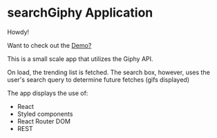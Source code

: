 # searchGiphy Application

Howdy! 

Want to check out the [Demo?](http://runandrerun.github.io/marvel-challenge/)

This is a small scale app that utilizes the Giphy API.

On load, the trending list is fetched. The search box, however, uses the user's search query to determine future fetches (gifs displayed)

The app displays the use of:
- React
- Styled components
- React Router DOM
- REST 
